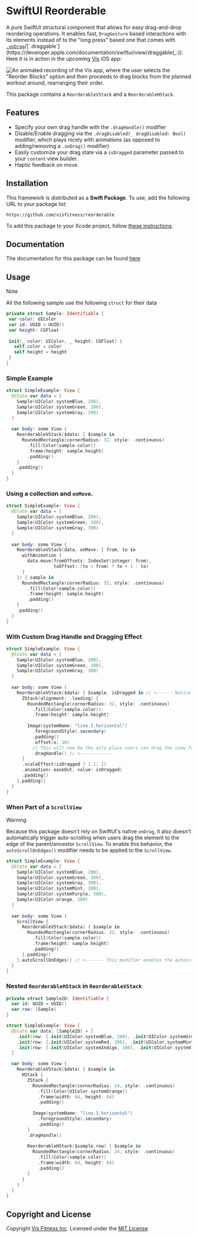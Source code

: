 # SwiftUI Reorderable
A pure SwiftUI structural component that allows for easy drag-and-drop reordering operations. It enables fast, `DragGesture` based interactions with its elements instead of to the "long press" based one that comes with [`.onDrag`](https://developer.apple.com/documentation/swiftui/view/ondrag(_:))/[`.draggable`](https://developer.apple.com/documentation/swiftui/view/draggable(_:)). Here it is in action in the upcoming [Vis](https://vis.fitness) iOS app: 

![An animated recording of the Vis app, where the user selects the "Reorder Blocks" option and then proceeds to drag blocks from the planned workout around, rearranging their order.](/Documentation/visdemo.gif)

This package contains a `ReorderableVStack` and a `ReorderableHStack`. 

## Features

- Specify your own drag handle with the `.dragHandle()` modifier
- Disable/Enable dragging via the `.dragDisabled(_ dragDisabled: Bool)` modifier, which plays nicely with animations (as opposed to adding/removing a `.onDrag()` modifier)
- Easily customize your drag state via a `isDragged` parameter passed to your `content` view builder.
- Haptic feedback on move.

## Installation

This framework is distributed as a **Swift Package**. To use, add the following URL to your package list:

```
https://github.com/visfitness/reorderable
```

To add this package to your Xcode project, follow [these instructions](https://developer.apple.com/documentation/xcode/adding-package-dependencies-to-your-app).

## Documentation

The documentation for this package can be found [here](https://visfitness.github.io/reorderable/documentation/reorderable)

## Usage

> [!NOTE]
> All the following sample use the following `struct` for their data
>
> ```swift
> private struct Sample: Identifiable {
>  var color: UIColor
>  var id: UUID = UUID()
>  var height: CGFloat
>  
>  init(_ color: UIColor, _ height: CGFloat) {
>    self.color = color
>    self.height = height
>  }
> }
> ```

### Simple Example

```swift
struct SimpleExample: View {
  @State var data = [
    Sample(UIColor.systemBlue, 200),
    Sample(UIColor.systemGreen, 100),
    Sample(UIColor.systemGray, 300)
  ]
  
  var body: some View {
    ReorderableVStack($data) { $sample in
      RoundedRectangle(cornerRadius: 32, style: .continuous)
        .fill(Color(sample.color))
        .frame(height: sample.height)
        .padding()
    }
    .padding()
  }
}
```

### Using a collection and `onMove`.

```swift
struct SimpleExample: View {
  @State var data = [
    Sample(UIColor.systemBlue, 200),
    Sample(UIColor.systemGreen, 100),
    Sample(UIColor.systemGray, 300)
  ]
  
  var body: some View {
    ReorderableVStack(data, onMove: { from, to in
      withAnimation {
        data.move(fromOffsets: IndexSet(integer: from),
                  toOffset: (to > from) ? to + 1 : to)
      }
    }) { sample in
      RoundedRectangle(cornerRadius: 32, style: .continuous)
        .fill(Color(sample.color))
        .frame(height: sample.height)
        .padding()
    }
    .padding()
  }
}
```

### With Custom Drag Handle and Dragging Effect

```swift
struct SimpleExample: View {
  @State var data = [
    Sample(UIColor.systemBlue, 200),
    Sample(UIColor.systemGreen, 100),
    Sample(UIColor.systemGray, 300)
  ]
  
  var body: some View {
    ReorderableVStack($data) { $sample, isDragged in // <------ Notice the additional `isDragged` parameter
      ZStack(alignment: .leading) {
        RoundedRectangle(cornerRadius: 32, style: .continuous)
          .fill(Color(sample.color))
          .frame(height: sample.height)
        
        Image(systemName: "line.3.horizontal")
          .foregroundStyle(.secondary)
          .padding()
          .offset(x: 16)
          // This will now be the only place users can drag the view from
          .dragHandle() // <------------
      }
      .scaleEffect(isDragged ? 1.1: 1)
      .animation(.easeOut, value: isDragged)
      .padding()
    }.padding()
  }
}
```

### When Part of a `ScrollView`

> [!WARNING]
> Because this package doesn't rely on SwiftUI's native `onDrag`, it also doesn't automatically trigger auto-scrolling when users drag the element to the edge of the parent/ancestor `ScrollView`. To enable this behavior, the `autoScrollOnEdges()` modifier needs to be applied to the `ScrollView`.

```swift
struct SimpleExample: View {
  @State var data = [
    Sample(UIColor.systemBlue, 200),
    Sample(UIColor.systemGreen, 200),
    Sample(UIColor.systemGray, 300),
    Sample(UIColor.systemMint, 200),
    Sample(UIColor.systemPurple, 300),
    Sample(UIColor.orange, 200)
  ]
  
  var body: some View {  
    ScrollView {
      ReorderableVStack($data) { $sample in
        RoundedRectangle(cornerRadius: 32, style: .continuous)
          .fill(Color(sample.color))
          .frame(height: sample.height)
          .padding()
      }.padding()
    }.autoScrollOnEdges() // <------- This modifier enables the autoscrolling
  }
}
```

### Nested `ReorderableHStack` in `ReorderableVStack`

```swift
private struct Sample2D: Identifiable {
  var id: UUID = UUID()
  var row: [Sample]
}

struct SimpleExample: View {
  @State var data: [Sample2D] = [
    .init(row: [.init(UIColor.systemBlue, 200), .init(UIColor.systemGreen, 100), .init(UIColor.systemGray, 200)]),
    .init(row: [.init(UIColor.systemRed, 200), .init(UIColor.systemMint, 100), .init(UIColor.systemPurple, 200)]),
    .init(row: [.init(UIColor.systemIndigo, 200), .init(UIColor.systemTeal, 100), .init(UIColor.systemYellow, 200)]),
  ]

  var body: some View {
    ReorderableVStack($data) { $sample in
      HStack {
        ZStack {
          RoundedRectangle(cornerRadius: 24, style: .continuous)
            .fill(Color(UIColor.systemOrange))
            .frame(width: 64, height: 64)
            .padding()
         
          Image(systemName: "line.3.horizontal")
            .foregroundStyle(.secondary)
            .padding()
        }
        .dragHandle()
        
        ReorderableHStack($sample.row) { $sample in
          RoundedRectangle(cornerRadius: 24, style: .continuous)
            .fill(Color(sample.color))
            .frame(width: 64, height: 64)
            .padding()
        }
      }
    }
  }
}
```


## Copyright and License

Copyright [Vis Fitness Inc](https://vis.fitness). Licensed under the [MIT License](https://github.com/visfitness/reorderable/blob/main/LICENSE)

